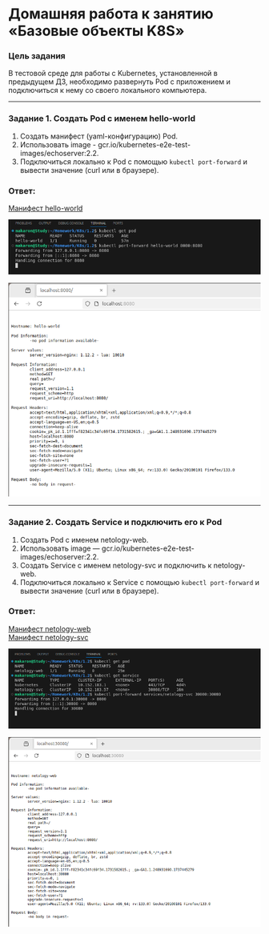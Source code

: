 # Домашняя работа к занятию «Базовые объекты K8S»

### Цель задания

В тестовой среде для работы с Kubernetes, установленной в предыдущем ДЗ, необходимо развернуть Pod с приложением и подключиться к нему со своего локального компьютера. 

------

### Задание 1. Создать Pod с именем hello-world

1. Создать манифест (yaml-конфигурацию) Pod.
2. Использовать image - gcr.io/kubernetes-e2e-test-images/echoserver:2.2.
3. Подключиться локально к Pod с помощью `kubectl port-forward` и вывести значение (curl или в браузере).

### Ответ:

[Манифест hello-world](https://github.com/AlekseyStroitelev/Homework/blob/main/K8s/1.2/hello-world.yml)

![1_1](https://github.com/AlekseyStroitelev/Homework/blob/main/K8s/1.2/screenshots/k8s1_1.png)

![1_2](https://github.com/AlekseyStroitelev/Homework/blob/main/K8s/1.2/screenshots/k8s1_2.png)

------

### Задание 2. Создать Service и подключить его к Pod

1. Создать Pod с именем netology-web.
2. Использовать image — gcr.io/kubernetes-e2e-test-images/echoserver:2.2.
3. Создать Service с именем netology-svc и подключить к netology-web.
4. Подключиться локально к Service с помощью `kubectl port-forward` и вывести значение (curl или в браузере).

### Ответ:

[Манифест netology-web](https://github.com/AlekseyStroitelev/Homework/blob/main/K8s/1.2/netology-web.yml)<br/>
[Манифест netology-svc](https://github.com/AlekseyStroitelev/Homework/blob/main/K8s/1.2/netology-svc.yml)

![1_3](https://github.com/AlekseyStroitelev/Homework/blob/main/K8s/1.2/screenshots/k8s1_3.png)

![1_4](https://github.com/AlekseyStroitelev/Homework/blob/main/K8s/1.2/screenshots/k8s1_4.png)
